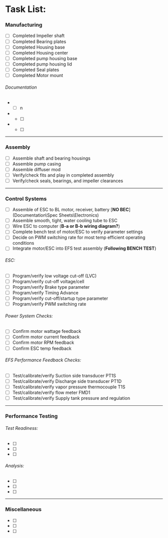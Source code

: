 # Task List:

### Manufacturing
- [ ] Completed Impeller shaft
- [ ] Completed Bearing plates
- [ ] Completed Housing base
- [ ] Completed Housing center
- [ ] Completed pump housing base
- [ ] Completed pump housing lid
- [ ] Completed Seal plates
- [ ] Completed Motor mount

###### *Documentation*
* - [ ] n
* - [ ]
* - [ ]

-------------------

### Assembly
- [ ] Assemble shaft and bearing housings
- [ ] Assemble pump casing
- [ ] Assemble diffuser mod
- [ ] Verify/check fits and play in completed assembly
- [ ] Verify/check seals, bearings, and impeller clearances

-------------------

### Control Systems
- [ ] Assemble of ESC to BL motor, receiver, battery [**NO  BEC**](Documentation\Spec Sheets\Electronics)
- [ ] Assemble smooth, tight, water cooling tube to ESC
- [ ] Wire ESC to computer (**B-a or B-b wiring diagram?**)
- [ ] Complete bench test of motor/ESC to verify parameter settings
- [ ] Decide on PWM switching rate for most temp efficient operating conditions
- [ ] Integrate motor/ESC into EFS test assembly (**Following BENCH TEST**)

###### ESC:
- [ ] Program/verify low voltage cut-off (LVC)
- [ ] Program/verify cut-off voltage/cell
- [ ] Program/verify Brake type parameter
- [ ] Program/verify Timing Advance
- [ ] Program/verify cut-off/startup type parameter
- [ ] Program/verify PWM switching rate

###### Power System Checks:
- [ ] Confirm motor wattage feedback
- [ ] Confirm motor current feedback
- [ ] Confirm motor RPM feedback
- [ ] Confirm ESC temp feedback

###### EFS Performance Feedback Checks:
- [ ] Test/calibrate/verify Suction side transducer PT1S
- [ ] Test/calibrate/verify Discharge side transducer PT1D
- [ ] Test/calibrate/verify vapor pressure thermocouple T1S
- [ ] Test/calibrate/verify flow meter FMD1
- [ ] Test/calibrate/verify Supply tank pressure and regulation

-------------------

### Performance Testing

###### Test Readiness:
- [ ]
- [ ]
- [ ]

###### Analysis:
- [ ]
- [ ]
- [ ]

-------------------

### Miscellaneous
- [ ]
- [ ]
- [ ]
